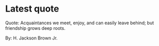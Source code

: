 # Latest quote 

Quote: Acquaintances we meet, enjoy, and can easily leave behind; but friendship grows deep roots. 

By: H. Jackson Brown Jr.